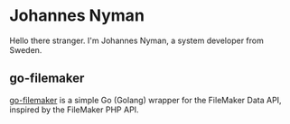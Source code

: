 # Johannes Nyman
Hello there stranger. I'm Johannes Nyman, a system developer from Sweden.

## go-filemaker
[go-filemaker](https://github.com/jomla97/go-filemaker) is a simple Go (Golang) wrapper for the FileMaker Data API, inspired by the FileMaker PHP API.